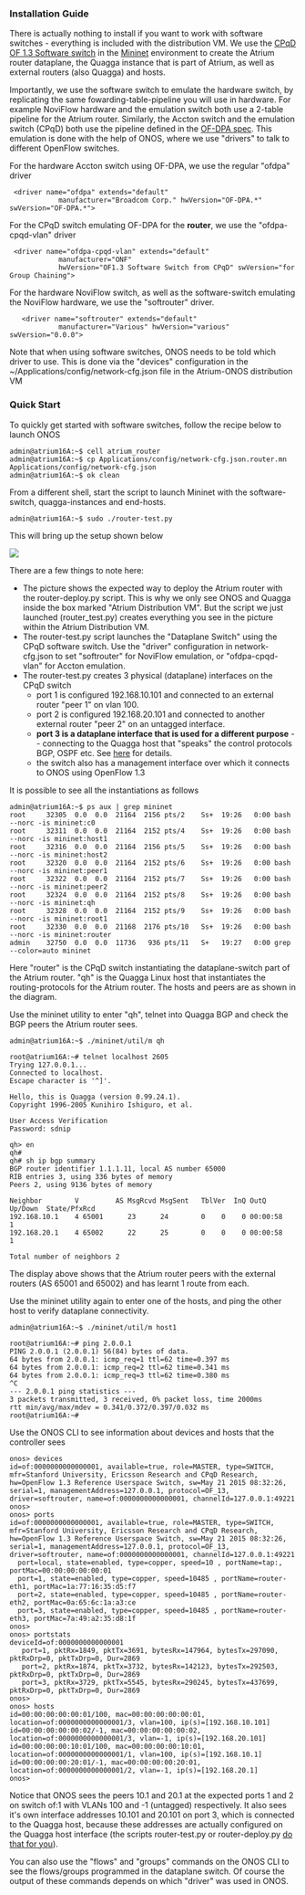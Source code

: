 ### Installation Guide

There is actually nothing to install if you want to work with software switches - everything is included with the distribution VM. We use the [CPqD OF 1.3 Software switch](https://github.com/CPqD/ofsoftswitch13) in the [Mininet](http://mininet.org/) environment to create the Atrium router dataplane, the Quagga instance that is part of Atrium, as well as external routers (also Quagga) and hosts.

Importantly, we use the software switch to emulate the hardware switch, by replicating the same fowarding-table-pipeline  you will use in hardware. For example NoviFlow hardware and the emulation switch both use a 2-table pipeline for the Atrium router. Similarly, the Accton switch and the emulation switch (CPqD) both use the pipeline defined in the [OF-DPA spec](https://github.com/Broadcom-Switch/of-dpa/tree/master/OF-DPA-2.0). This emulation is done with the help of ONOS, where we use "drivers" to talk to different OpenFlow switches.

For the hardware Accton switch using OF-DPA, we use the regular "ofdpa" driver

     <driver name="ofdpa" extends="default"
                manufacturer="Broadcom Corp." hwVersion="OF-DPA.*" swVersion="OF-DPA.*">

For the CPqD switch emulating OF-DPA for the **router**, we use the "ofdpa-cpqd-vlan" driver

     <driver name="ofdpa-cpqd-vlan" extends="default"
                manufacturer="ONF"
                hwVersion="OF1.3 Software Switch from CPqD" swVersion="for Group Chaining">
      
For the hardware NoviFlow switch, as well as the software-switch emulating the NoviFlow hardware, we use the "softrouter" driver.

       <driver name="softrouter" extends="default"
                manufacturer="Various" hwVersion="various" swVersion="0.0.0">


  
Note that when using software switches, ONOS needs to be told which driver to use. This is done via the "devices" configuration in the ~/Applications/config/network-cfg.json file in the Atrium-ONOS distribution VM

### Quick Start

To quickly get started with software switches, follow the recipe below to launch ONOS

    admin@atrium16A:~$ cell atrium_router
    admin@atrium16A:~$ cp Applications/config/network-cfg.json.router.mn Applications/config/network-cfg.json
    admin@atrium16A:~$ ok clean

From a different shell, start the script to launch Mininet with the software-switch, quagga-instances and end-hosts. 


    admin@atrium16A:~$ sudo ./router-test.py

This will bring up the setup shown below

![](https://github.com/onfsdn/atrium-docs/blob/master/16A/ONOS/pics/topoR.png)

There are a few things to note here:
* The picture shows the expected way to deploy the Atrium router with the router-deploy.py script. This is why we only see ONOS and Quagga inside the box marked "Atrium Distribution VM". But the script we just launched (router_test.py) creates everything you see in the picture within the Atrium  Distribution VM.
* The router-test.py script launches the "Dataplane Switch" using the CPqD software switch. Use the "driver" configuration in network-cfg.json to set "softrouter" for NoviFlow emulation, or "ofdpa-cpqd-vlan" for Accton emulation.
* The router-test.py creates 3 physical (dataplane) interfaces on the CPqD switch
    * port 1 is configured 192.168.10.101 and connected to an external router "peer 1" on vlan 100.
    * port 2 is configured 192.168.20.101 and connected to another external router "peer 2" on an untagged interface.
    * **port 3 is a dataplane interface that is used for a different purpose** -- connecting to the Quagga host that "speaks" the control protocols BGP, OSPF etc. See [here](https://github.com/onfsdn/atrium-docs/wiki/Hardware-Install-ONOS-Router-16A#special-requirements-for-hardware-switches) for details.
    * the switch also has a management interface over which it connects to ONOS using OpenFlow 1.3

It is possible to see all the instantiations as follows

    admin@atrium16A:~$ ps aux | grep mininet
    root     32305  0.0  0.0  21164  2156 pts/2    Ss+  19:26   0:00 bash --norc -is mininet:c0
    root     32311  0.0  0.0  21164  2152 pts/4    Ss+  19:26   0:00 bash --norc -is mininet:host1
    root     32316  0.0  0.0  21164  2156 pts/5    Ss+  19:26   0:00 bash --norc -is mininet:host2
    root     32320  0.0  0.0  21164  2152 pts/6    Ss+  19:26   0:00 bash --norc -is mininet:peer1
    root     32322  0.0  0.0  21164  2152 pts/7    Ss+  19:26   0:00 bash --norc -is mininet:peer2
    root     32324  0.0  0.0  21164  2152 pts/8    Ss+  19:26   0:00 bash --norc -is mininet:qh
    root     32328  0.0  0.0  21164  2152 pts/9    Ss+  19:26   0:00 bash --norc -is mininet:root1
    root     32330  0.0  0.0  21168  2176 pts/10   Ss+  19:26   0:00 bash --norc -is mininet:router
    admin    32750  0.0  0.0  11736   936 pts/11   S+   19:27   0:00 grep --color=auto mininet

Here "router" is the CPqD switch instantiating the dataplane-switch part of the Atrium router. "qh" is the Quagga Linux host that instantiates the routing-protocols for the Atrium router. The hosts and peers are as shown in the diagram.

Use the mininet utility to enter "qh", telnet into Quagga BGP and check the BGP peers the Atrium router sees.

    admin@atrium16A:~$ ./mininet/util/m qh
    
    root@atrium16A:~# telnet localhost 2605
    Trying 127.0.0.1...
    Connected to localhost.
    Escape character is '^]'.
    
    Hello, this is Quagga (version 0.99.24.1).
    Copyright 1996-2005 Kunihiro Ishiguro, et al.

    User Access Verification
    Password: sdnip 

    qh> en
    qh# 
    qh# sh ip bgp summary 
    BGP router identifier 1.1.1.11, local AS number 65000
    RIB entries 3, using 336 bytes of memory
    Peers 2, using 9136 bytes of memory

    Neighbor        V         AS MsgRcvd MsgSent   TblVer  InQ OutQ Up/Down  State/PfxRcd
    192.168.10.1    4 65001      23      24        0    0    0 00:00:58        1
    192.168.20.1    4 65002      22      25        0    0    0 00:00:58        1

    Total number of neighbors 2

The display above shows that the Atrium router peers with the external routers (AS 65001 and 65002) and has learnt 1  route from each. 

Use the mininet utility again to enter one of the hosts, and ping the other host to verify dataplane connectivity.

    admin@atrium16A:~$ ./mininet/util/m host1

    root@atrium16A:~# ping 2.0.0.1
    PING 2.0.0.1 (2.0.0.1) 56(84) bytes of data.
    64 bytes from 2.0.0.1: icmp_req=1 ttl=62 time=0.397 ms
    64 bytes from 2.0.0.1: icmp_req=2 ttl=62 time=0.341 ms
    64 bytes from 2.0.0.1: icmp_req=3 ttl=62 time=0.380 ms
    ^C
    --- 2.0.0.1 ping statistics ---
    3 packets transmitted, 3 received, 0% packet loss, time 2000ms
    rtt min/avg/max/mdev = 0.341/0.372/0.397/0.032 ms
    root@atrium16A:~# 

Use the ONOS CLI to see information about devices and hosts that the controller sees

    onos> devices
    id=of:0000000000000001, available=true, role=MASTER, type=SWITCH, mfr=Stanford University, Ericsson Research and CPqD Research, hw=OpenFlow 1.3 Reference Userspace Switch, sw=May 21 2015 08:32:26, serial=1, managementAddress=127.0.0.1, protocol=OF_13, driver=softrouter, name=of:0000000000000001, channelId=127.0.0.1:49221
    onos> 
    onos> ports
    id=of:0000000000000001, available=true, role=MASTER, type=SWITCH, mfr=Stanford University, Ericsson Research and CPqD Research, hw=OpenFlow 1.3 Reference Userspace Switch, sw=May 21 2015 08:32:26, serial=1, managementAddress=127.0.0.1, protocol=OF_13, driver=softrouter, name=of:0000000000000001, channelId=127.0.0.1:49221
      port=local, state=enabled, type=copper, speed=10 , portName=tap:, portMac=00:00:00:00:00:01
      port=1, state=enabled, type=copper, speed=10485 , portName=router-eth1, portMac=1a:77:16:35:d5:f7
      port=2, state=enabled, type=copper, speed=10485 , portName=router-eth2, portMac=0a:65:6c:1a:a3:ce
      port=3, state=enabled, type=copper, speed=10485 , portName=router-eth3, portMac=7a:49:a2:35:d8:1f
    onos> 
    onos> portstats
    deviceId=of:0000000000000001
       port=1, pktRx=1849, pktTx=3691, bytesRx=147964, bytesTx=297090, pktRxDrp=0, pktTxDrp=0, Dur=2869
       port=2, pktRx=1874, pktTx=3732, bytesRx=142123, bytesTx=292503, pktRxDrp=0, pktTxDrp=0, Dur=2869
       port=3, pktRx=3729, pktTx=5545, bytesRx=290245, bytesTx=437699, pktRxDrp=0, pktTxDrp=0, Dur=2869
    onos> 
    onos> hosts
    id=00:00:00:00:00:01/100, mac=00:00:00:00:00:01, location=of:0000000000000001/3, vlan=100, ip(s)=[192.168.10.101]
    id=00:00:00:00:00:02/-1, mac=00:00:00:00:00:02, location=of:0000000000000001/3, vlan=-1, ip(s)=[192.168.20.101]
    id=00:00:00:00:10:01/100, mac=00:00:00:00:10:01, location=of:0000000000000001/1, vlan=100, ip(s)=[192.168.10.1]
    id=00:00:00:00:20:01/-1, mac=00:00:00:00:20:01, location=of:0000000000000001/2, vlan=-1, ip(s)=[192.168.20.1]
    onos> 

Notice that ONOS sees the peers 10.1 and 20.1 at the expected ports 1 and 2 on switch of:1 with VLANs 100 and -1 (untagged) respectively. It also sees it's own interface addresses 10.101 and 20.101 on port 3, which is connected to the Quagga host, because these addresses are actually configured on the Quagga host interface (the scripts router-test.py or router-deploy.py [do that for you](https://github.com/onfsdn/atrium-docs/wiki/Network-Config-Router-16A#network-config-for-quagga)). 

You can also use the "flows" and "groups" commands on the ONOS CLI to see the flows/groups programmed in the dataplane switch. Of course the output of these commands depends on which "driver" was used in ONOS.